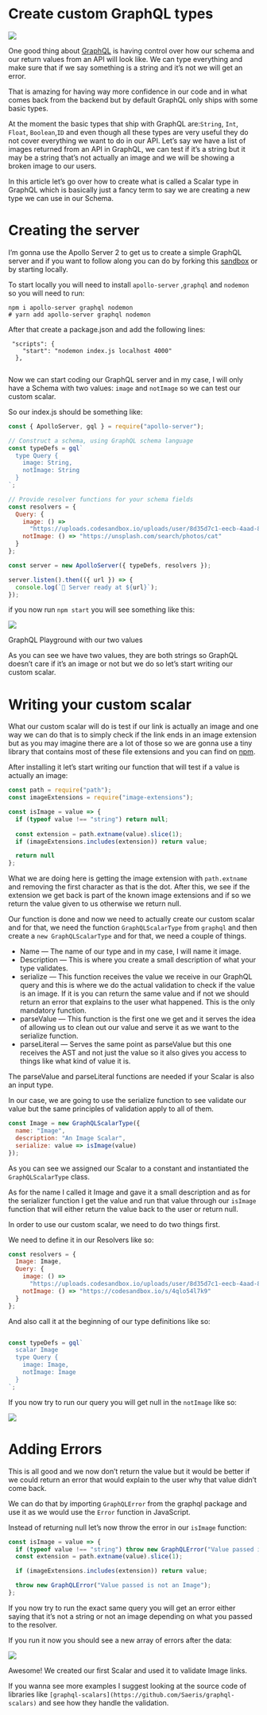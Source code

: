 # Create custom GraphQL types

![](https://miro.medium.com/max/5472/1*9wHrewC1Dyf2Au_qEqwWcg.jpeg)


One good thing about [GraphQL](https://www.yld.io/speciality/graphql/) is having control over how our schema and our return values from an API will look like. We can type everything and make sure that if we say something is a string and it’s not we will get an error.

That is amazing for having way more confidence in our code and in what comes back from the backend but by default GraphQL only ships with some basic types.

At the moment the basic types that ship with GraphQL are:`String`, `Int`, `Float`, `Boolean`,`ID` and even though all these types are very useful they do not cover everything we want to do in our API. Let’s say we have a list of images returned from an API in GraphQL, we can test if it’s a string but it may be a string that’s not actually an image and we will be showing a broken image to our users.

In this article let’s go over how to create what is called a Scalar type in GraphQL which is basically just a fancy term to say we are creating a new type we can use in our Schema.

# Creating the server

I’m gonna use the Apollo Server 2 to get us to create a simple GraphQL server and if you want to follow along you can do by forking this [sandbox](https://codesandbox.io/s/apollo-server) or by starting locally.

To start locally you will need to install `apollo-server` ,`graphql` and `nodemon` so you will need to run:
```
npm i apollo-server graphql nodemon
# yarn add apollo-server graphql nodemon
```
After that create a package.json and add the following lines:

```
 "scripts": {
    "start": "nodemon index.js localhost 4000"
  },
  
```

Now we can start coding our GraphQL server and in my case, I will only have a Schema with two values: `image` and `notImage` so we can test our custom scalar.

So our index.js should be something like:
```js
const { ApolloServer, gql } = require("apollo-server");

// Construct a schema, using GraphQL schema language
const typeDefs = gql`
  type Query {
    image: String,
    notImage: String
  }
`;

// Provide resolver functions for your schema fields
const resolvers = {
  Query: {
    image: () =>
      "https://uploads.codesandbox.io/uploads/user/8d35d7c1-eecb-4aad-87b0-c22d30d12081/l2nh-cat.jpeg",
    notImage: () => "https://unsplash.com/search/photos/cat"
  }
};

const server = new ApolloServer({ typeDefs, resolvers });

server.listen().then(({ url }) => {
  console.log(`🚀 Server ready at ${url}`);
});
```
if you now run `npm start` you will see something like this:

![](https://miro.medium.com/max/2100/1*qFc-oIIx1Nun9W-E_3z7XA.png)

GraphQL Playground with our two values

As you can see we have two values, they are both strings so GraphQL doesn’t care if it’s an image or not but we do so let’s start writing our custom scalar.

# Writing your custom scalar

What our custom scalar will do is test if our link is actually an image and one way we can do that is to simply check if the link ends in an image extension but as you may imagine there are a lot of those so we are gonna use a tiny library that contains most of these file extensions and you can find on [npm](https://www.npmjs.com/package/image-extensions).

After installing it let’s start writing our function that will test if a value is actually an image:

```js
const path = require("path");
const imageExtensions = require("image-extensions");

const isImage = value => {
  if (typeof value !== "string") return null;
  
  const extension = path.extname(value).slice(1);
  if (imageExtensions.includes(extension)) return value;

  return null
};
```

What we are doing here is getting the image extension with `path.extname` and removing the first character as that is the dot. After this, we see if the extension we get back is part of the known image extensions and if so we return the value given to us otherwise we return null.

Our function is done and now we need to actually create our custom scalar and for that, we need the function `GraphQLScalarType` from `graphql` and then create a `new GraphQLScalarType` and for that, we need a couple of things.

*   Name — The name of our type and in my case, I will name it image.
*   Description — This is where you create a small description of what your type validates.
*   serialize — This function receives the value we receive in our GraphQL query and this is where we do the actual validation to check if the value is an image. If it is you can return the same value and if not we should return an error that explains to the user what happened. This is the only mandatory function.
*   parseValue — This function is the first one we get and it serves the idea of allowing us to clean out our value and serve it as we want to the serialize function.
*   parseLiteral — Serves the same point as parseValue but this one receives the AST and not just the value so it also gives you access to things like what kind of value it is.

The parseValue and parseLiteral functions are needed if your Scalar is also an input type.

In our case, we are going to use the serialize function to see validate our value but the same principles of validation apply to all of them.
```js
const Image = new GraphQLScalarType({
  name: "Image",
  description: "An Image Scalar",
  serialize: value => isImage(value)
});
```

As you can see we assigned our Scalar to a constant and instantiated the `GraphQLScalarType` class.

As for the name I called it Image and gave it a small description and as for the serializer function I get the value and run that value through our `isImage` function that will either return the value back to the user or return null.

In order to use our custom scalar, we need to do two things first.

We need to define it in our Resolvers like so:

```js
const resolvers = {
  Image: Image,
  Query: {
    image: () =>
      "https://uploads.codesandbox.io/uploads/user/8d35d7c1-eecb-4aad-87b0-c22d30d12081/l2nh-cat.jpeg",
    notImage: () => "https://codesandbox.io/s/4qlo54l7k9"
  }
};
```


And also call it at the beginning of our type definitions like so:
```js

const typeDefs = gql`
  scalar Image
  type Query {
    image: Image,
    notImage: Image
  }
`;    
```


If you now try to run our query you will get null in the `notImage` like so:

![](https://miro.medium.com/max/1982/1*7W9DBXJ50PwtXznMxf7rQA.png)


# Adding Errors

This is all good and we now don’t return the value but it would be better if we could return an error that would explain to the user why that value didn’t come back.

We can do that by importing `GraphQLError` from the graphql package and use it as we would use the `Error` function in JavaScript.

Instead of returning null let’s now throw the error in our `isImage` function:

```js
const isImage = value => {
  if (typeof value !== "string") throw new GraphQLError("Value passed is not a string");
  const extension = path.extname(value).slice(1);

  if (imageExtensions.includes(extension)) return value;

  throw new GraphQLError("Value passed is not an Image");
};
```

If you now try to run the exact same query you will get an error either saying that it’s not a string or not an image depending on what you passed to the resolver.

If you run it now you should see a new array of errors after the data:

![](https://miro.medium.com/max/1982/1*n1hfvb1FRBMaQaBTOaDSoQ.png)

Awesome! We created our first Scalar and used it to validate Image links.

If you wanna see more examples I suggest looking at the source code of libraries like `[graphql-scalars](https://github.com/Saeris/graphql-scalars)` and see how they handle the validation.
